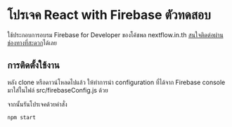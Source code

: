 # โปรเจค React with Firebase ตัวทดสอบ

ใช้ประกอบการอบรม Firebase for Developer ของโค้ชพล nextflow.in.th [สนใจติดต่อผ่านช่องทางที่สะดวก](https://nextflow.in.th/contact-us-2/)ได้เลย

## การติดตั้งใช้งาน

หลัง clone หรือดาวน์โหลดไปแล้ว ให้ทำการนำ configuration ที่ได้จาก Firebase console มาใส่ในไฟล์​ src/firebaseConfig.js ด้วย

จากนั้นรันโปรเจคด้วยคำสั่ง 

```bash
npm start
```
